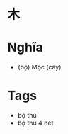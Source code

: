 # 木

# Nghĩa
* (bộ) Mộc (cây)

# Tags
* bộ thủ
*  bộ thủ 4 nét

<script>window.HANZI_FIELD='木';</script>
